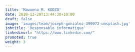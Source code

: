 ```yaml
---
title: 'Mawuena M. KODZO'
date: 2018-12-20T13:44:30+10:00
draft: false
image: 'images/team/joseph-gonzalez-399972-unsplash.jpg'
jobtitle: 'Responsable informatique'
linkedinurl: "https://www.linkedin.com/"
promoted: true
weight: 3
---
```



